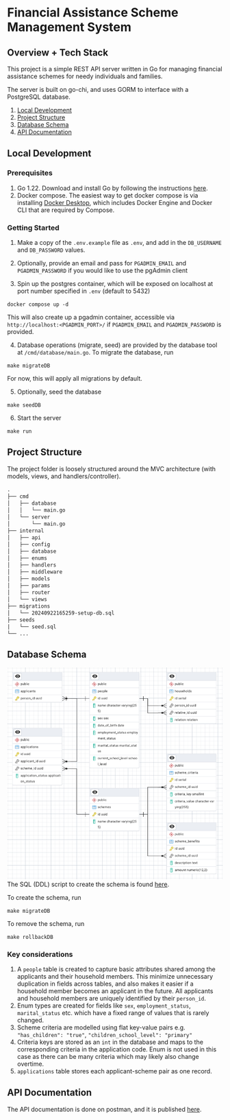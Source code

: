 # Financial Assistance Scheme Management System


## Overview + Tech Stack
This project is a simple REST API server written in Go for managing financial assistance schemes for needy individuals and families.

The server is built on go-chi, and uses GORM to interface with a PostgreSQL database.

1. [Local Development](#local-development)
2. [Project Structure](#project-structure)
3. [Database Schema](#database-schema)
4. [API Documentation](#api-documentation)


## Local Development

### Prerequisites
1. Go 1.22. Download and install Go by following the instructions [here](https://go.dev/doc/install).
1. Docker compose. The easiest way to get docker compose is via installing [Docker Desktop](https://docs.docker.com/get-started/get-docker/), which includes Docker Engine and Docker CLI that are required by Compose.

### Getting Started
1. Make a copy of the `.env.example` file as `.env`, and add in the `DB_USERNAME` and `DB_PASSWORD` values.

2. Optionally, provide an email and pass for `PGADMIN_EMAIL` and `PGADMIN_PASSWORD` if you would like to use the pgAdmin client

3. Spin up the postgres container, which will be exposed on localhost at port number specified in `.env` (default to 5432)
```
docker compose up -d
```
This will also create up a pgadmin container, accessible via `http://localhost:<PGADMIN_PORT>/` if `PGADMIN_EMAIL` and `PGADMIN_PASSWORD` is provided.

4. Database operations (migrate, seed) are provided by the database tool at `/cmd/database/main.go`.
To migrate the database, run 
```
make migrateDB
```
For now, this will apply all migrations by default.

5. Optionally, seed the database
```
make seedDB
```
6. Start the server
```
make run
```


## Project Structure
The project folder is loosely structured around the MVC architecture (with models, views, and handlers/controller).
```
.
├── cmd
│   ├── database
│   │   └── main.go
│   └── server
│       └── main.go
├── internal
│   ├── api
│   ├── config
│   ├── database
│   ├── enums
│   ├── handlers
│   ├── middleware
│   ├── models
│   ├── params
│   ├── router
│   └── views
├── migrations
│   └── 20240922165259-setup-db.sql
├── seeds
|   └── seed.sql
└── ...
```


## Database Schema
![schema.png](schema.png)
The SQL (DDL) script to create the schema is found [here](./migrations/20240922165259-setup-db.sql).

To create the schema, run
```
make migrateDB
```
To remove the schema, run
```
make rollbackDB
```

### Key considerations
1. A `people` table is created to capture basic attributes shared among the applicants and their household members. This minimize unnecessary duplication in fields across tables, and also makes it easier if a household member becomes an applicant in the future. All applicants and household members are uniquely identified by their `person_id`.
1. Enum types are created for fields like `sex`, `employment_status`, `marital_status` etc. which have a fixed range of values that is rarely changed.
1. Scheme criteria are modelled using flat key-value pairs e.g. `"has_children": "true"`, `"children_school_level": "primary"`
1. Criteria keys are stored as an `int` in the database and maps to the corresponding criteria in the application code. Enum is not used in this case as there can be many criteria which may likely also change overtime.
1. `applications` table stores each applicant-scheme pair as one record.


## API Documentation
The API documentation is done on postman, and it is published [here](https://documenter.getpostman.com/view/29975782/2sAXqv4fcd).